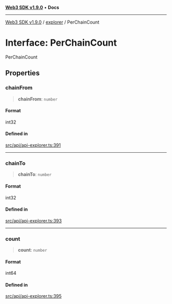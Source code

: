 [**Web3 SDK v1.9.0**](../../../README.md) • **Docs**

***

[Web3 SDK v1.9.0](../../../globals.md) / [explorer](../README.md) / PerChainCount

# Interface: PerChainCount

PerChainCount

## Properties

### chainFrom

> **chainFrom**: `number`

#### Format

int32

#### Defined in

[src/api/api-explorer.ts:391](https://github.com/Mystic-Nayy/alephium-web3/blob/ee41f5e0e7d7fb0b155fe62f05b2ac03772895ca/packages/web3/src/api/api-explorer.ts#L391)

***

### chainTo

> **chainTo**: `number`

#### Format

int32

#### Defined in

[src/api/api-explorer.ts:393](https://github.com/Mystic-Nayy/alephium-web3/blob/ee41f5e0e7d7fb0b155fe62f05b2ac03772895ca/packages/web3/src/api/api-explorer.ts#L393)

***

### count

> **count**: `number`

#### Format

int64

#### Defined in

[src/api/api-explorer.ts:395](https://github.com/Mystic-Nayy/alephium-web3/blob/ee41f5e0e7d7fb0b155fe62f05b2ac03772895ca/packages/web3/src/api/api-explorer.ts#L395)
